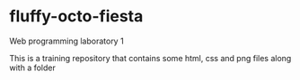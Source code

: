 # fluffy-octo-fiesta
Web programming laboratory 1

This is a training repository that contains some html, css and png files along with a folder
